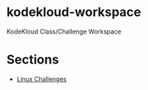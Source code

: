 # kodekloud-workspace
KodeKloud Class/Challenge Workspace

# Sections

- [Linux Challenges](./linux-challenges/README.md)

